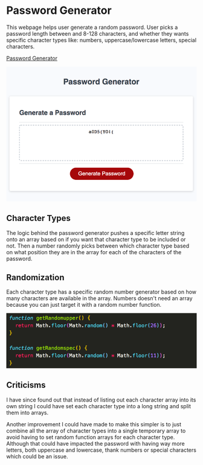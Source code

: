 # Password Generator

This webpage helps user generate a random password. User picks a password length between and 8-128 characters, and whether they wants specific character types like: numbers, uppercase/lowercase letters, special characters.

[Password Generator](https://jtrevz.github.io/passwordgenerator/)

![Website with Generated Password](/assets/images/generator.png)

## Character Types

The logic behind the password generator pushes a specific letter string onto an array based on if you want that character type to be included or not. Then a number randomly picks between which character type based on what position they are in the array for each of the characters of the password.

## Randomization

Each character type has a specific random number generator based on how many characters are available in the array. Numbers doesn't need an array because you can just target it with a random number function.

![Caption](/assets/images/random.png)

## Criticisms

I have since found out that instead of listing out each character array into its own string I could have set each character type into a long string and split them into arrays.

Another improvement I could have made to make this simpler is to just combine all the array of character types into a single temporary array to avoid having to set random function arrays for each character type. Although that could have impacted the password with having way more letters, both uppercase and lowercase, thank numbers or special characters which could be an issue.
